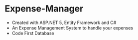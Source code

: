# Expense-Manager
- Created with ASP.NET 5, Entity Framework and C#
- An Expense Management System to handle your expenses
- Code First Database
